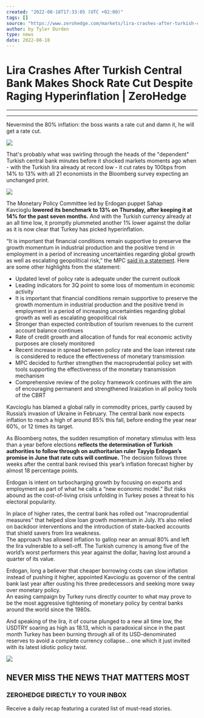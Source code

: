 ```yaml
---
created: "2022-08-18T17:33:05 (UTC +02:00)"
tags: []
source: "https://www.zerohedge.com/markets/lira-crashes-after-turkish-central-bank-makes-shock-rate-cut-despite-raging-hyperinflation"
author: by Tyler Durden
type: news
date: 2022-08-18
---
```


# Lira Crashes After Turkish Central Bank Makes Shock Rate Cut Despite Raging Hyperinflation | ZeroHedge

---

---

Nevermind the 80% inflation: the boss wants a rate cut and damn it, he will get a rate cut.

[![](https://assets.zerohedge.com/s3fs-public/styles/inline_image_mobile/public/inline-images/turkish%20cpi.jpg?itok=Mu0HAMFw)](https://www.zerohedge.com/s3/files/inline-images/turkish%20cpi.jpg?itok=Mu0HAMFw)

That's probably what was swirling through the heads of the "dependent" Turkish central bank minutes before it shocked markets moments ago when - with the Turkish lira already at record low - it cut rates by 100bps from 14% to 13% with all 21 economists in the Bloomberg survey expecting an unchanged print.

[![](https://assets.zerohedge.com/s3fs-public/styles/inline_image_mobile/public/inline-images/turkish%201%20week%20repo%20rate.jpg?itok=V9LLfnXK)](https://www.zerohedge.com/s3/files/inline-images/turkish%201%20week%20repo%20rate.jpg?itok=V9LLfnXK)

The Monetary Policy Committee led by Erdogan puppet Sahap Kavcioglu **lowered its benchmark to 13% on Thursday, after keeping it at 14% for the past seven months.** And with the Turkish currency already at an all time low, it promptly plummeted another 1% lower against the dollar as it is now clear that Turkey has picked hyperinflation.

“It is important that financial conditions remain supportive to preserve the growth momentum in industrial production and the positive trend in employment in a period of increasing uncertainties regarding global growth as well as escalating geopolitical risk,” the MPC [said in a statement](https://www.tcmb.gov.tr/wps/wcm/connect/en/tcmb+en/main+menu/anno%20uncements/press+releases/2022/ano2022-35). Here are some other highlights from the statement:

* Updated level of policy rate is adequate under the current outlook
* Leading indicators for 3Q point to some loss of momentum in economic activity
* It is important that financial conditions remain supportive to preserve the growth momentum in industrial production and the positive trend in employment in a period of increasing uncertainties regarding global growth as well as escalating geopolitical risk
* Stronger than expected contribution of tourism revenues to the current account balance continues
* Rate of credit growth and allocation of funds for real economic activity purposes are closely monitored
* Recent increase in spread between policy rate and the loan interest rate is considered to reduce the effectiveness of monetary transmission
* MPC decided to further strengthen the macroprudential policy set with tools supporting the effectiveness of the monetary transmission mechanism
* Comprehensive review of the policy framework continues with the aim of encouraging permanent and strengthened liraization in all policy tools of the CBRT

Kavcioglu has blamed a global rally in commodity prices, partly caused by Russia’s invasion of Ukraine in February. The central bank now expects inflation to reach a high of around 85% this fall, before ending the year near 60%, or 12 times its target.

As Bloomberg notes, the sudden resumption of monetary stimulus with less than a year before elections **reflects the determination of Turkish authorities to follow through on authoritarian ruler Tayyip Erdogan’s promise in June that rate cuts will continue.** The decision follows three weeks after the central bank revised this year’s inflation forecast higher by almost 18 percentage points.

Erdogan is intent on turbocharging growth by focusing on exports and employment as part of what he calls a “new economic model.” But risks abound as the cost-of-living crisis unfolding in Turkey poses a threat to his electoral popularity.

In place of higher rates, the central bank has rolled out "macroprudential measures" that helped slow loan growth momentum in July. It’s also relied on backdoor interventions and the introduction of state-backed accounts that shield savers from lira weakness.  
The approach has allowed inflation to gallop near an annual 80% and left the lira vulnerable to a sell-off. The Turkish currency is among five of the world’s worst performers this year against the dollar, having lost around a quarter of its value.

Erdogan, long a believer that cheaper borrowing costs can slow inflation instead of pushing it higher, appointed Kavcioglu as governor of the central bank last year after ousting his three predecessors and seeking more sway over monetary policy.  
An easing campaign by Turkey runs directly counter to what may prove to be the most aggressive tightening of monetary policy by central banks around the world since the 1980s.

And speaking of the lira, it of course plunged to a new all time low, the USDTRY soaring as high as 18.13, which is paradoxical since in the past month Turkey has been burning through all of its USD-denominated reserves to avoid a complete currency collapse... one which it just invited with its latest idiotic policy twist.

[![](https://assets.zerohedge.com/s3fs-public/styles/inline_image_mobile/public/inline-images/USDTRY%20turkish%201%20week%20repo%20rate.jpg?itok=qhKxFwWD)](https://www.zerohedge.com/s3/files/inline-images/USDTRY%20turkish%201%20week%20repo%20rate.jpg?itok=qhKxFwWD)

## NEVER MISS THE NEWS THAT MATTERS MOST

### ZEROHEDGE DIRECTLY TO YOUR INBOX

Receive a daily recap featuring a curated list of must-read stories.
